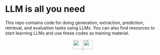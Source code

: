 # LLM is all you need
This repo contains code for doing generation, extraction, prediction, retrieval, and evaluation tasks using LLMs. You can also find resources to start learning LLMs and use these codes as training material. 

<P align="center">
	<a href="https://github.com/Nadkarni-Lab/LLM_is_all_you_need/blob/6c19a265f4a27b33884a1d70f6ad4f4f2ebf93a3/LLM-learning-path.md">
	  <img src="https://img.shields.io/badge/Learning-LLM%20pathway-blue?logo=notepadplusplus" height="30"/>
	</a>   
	<a href="https://github.com/Nadkarni-Lab/LLM_is_all_you_need/blob/5b95f473c5d1498a6d822d4fad0e59e92c0acb0b/LLM-code-examples.md">
	  <img src="https://img.shields.io/badge/Code-reusable%20examples-pink?logo=darkreader" height="30"/>
	</a>
</P>

